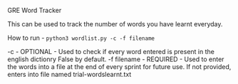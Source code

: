 GRE Word Tracker

This can be used to track the number of words you have learnt everyday.

How to run - 
  `python3 wordlist.py -c -f filename`
  
  -c - OPTIONAL - Used to check if every word entered is present in the english dictionry
                  False by default.
  -f filename - REQUIRED - Used to enter the words into a file at the end of every sprint for future use. 
                           If not provided, enters into file named trial-wordslearnt.txt